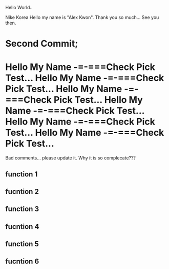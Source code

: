 Hello World..

Nike Korea 
Hello my name is "Alex Kwon".
Thank you so much...
See you then.

Second Commit;
=======================
Hello My Name -=-===Check Pick Test...
Hello My Name -=-===Check Pick Test...
Hello My Name -=-===Check Pick Test...
Hello My Name -=-===Check Pick Test...
Hello My Name -=-===Check Pick Test...
Hello My Name -=-===Check Pick Test...
=======================

Bad comments... please update it.
Why it is so complecate???

## function 1
## fucntion 2
## function 3
## fucntion 4
## function 5
## fucntion 6

